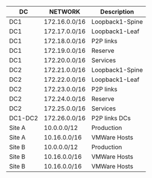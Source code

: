 
|DC   | NETWORK  |  Description |
| ------------ | ------------ | ------------ |
| DC1  | 172.16.0.0/16  |  Loopback1-Spine |
|  DC1 |  172.17.0.0/16 | Loopback1-Leaf  |
| DC1  |  172.18.0.0/16 | P2P links  |
| DC1  |  172.19.0.0/16 | Reserve  |
| DC1  |  172.20.0.0/16 |Services   |
| DC2  |  172.21.0.0/16 | Loopback1-Spine |
| DC2  | 172.22.0.0/16  | Loopback1-Leaf  |
| DC2  |  172.23.0.0/16 | P2P links  |
| DC2  | 172.24.0.0/16  | Reserve  |
| DC2  |  172.25.0.0/16 | Services  |
| DC1-DC2  |172.26.0.0/16   | P2P links DCs   |
| Site A  |  10.0.0.0/12 | Production  |
| Site A  | 10.16.0.0/16  |VMWare Hosts   |
| Site B | 10.0.0.0/12  | Production  |
|Site B   | 10.16.0.0/16  | VMWare Hosts  |
|Site B   | 10.16.0.0/16  |VMWare Hosts   |
